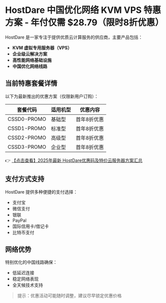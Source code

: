 # HostDare 中国优化网络 KVM VPS 特惠方案 - 年付仅需 $28.79（限时8折优惠）

HostDare 是一家专注于提供优质云计算服务的供应商，主要产品包括：

- **KVM 虚拟专用服务器（VPS）**
- **企业级云解决方案**
- **高性能网络基础设施**
- **中国优化网络线路**

## 当前特惠套餐详情

以下为最新推出的优惠方案（仅限新用户订购）：

| 套餐代码       | 适用机型       | 优惠内容         |
|----------------|----------------|------------------|
| CSSD0-PROMO    | 基础型         | 首年8折优惠      |
| CSSD1-PROMO    | 标准型         | 首年8折优惠      |
| CSSD2-PROMO    | 高级型         | 首年8折优惠      |
| CSSD3-PROMO    | 企业型         | 首年8折优惠      |

👉 [【点击查看】2025年最新 HostDare优惠码及特价云服务器方案汇总](https://bit.ly/hostdare)

## 支付方式支持

HostDare 提供多种便捷的支付选择：

- 支付宝
- 微信支付
- 银联
- PayPal
- 国际信用卡/借记卡
- 比特币支付

## 网络优势

特别优化的中国线路确保：
- 低延迟连接
- 稳定网络表现
- 全天候技术支持

> 提示：优惠活动可能随时调整，建议尽早锁定优惠价格